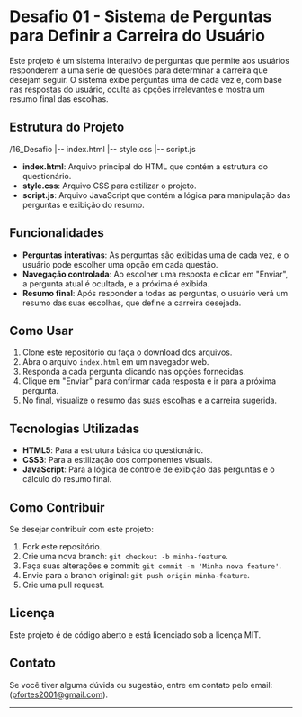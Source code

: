 
# Desafio 01 - Sistema de Perguntas para Definir a Carreira do Usuário

Este projeto é um sistema interativo de perguntas que permite aos usuários responderem a uma série de questões para determinar a carreira que desejam seguir. O sistema exibe perguntas uma de cada vez e, com base nas respostas do usuário, oculta as opções irrelevantes e mostra um resumo final das escolhas.

## Estrutura do Projeto

/16_Desafio
|-- index.html
|-- style.css
|-- script.js


- **index.html**: Arquivo principal do HTML que contém a estrutura do questionário.
- **style.css**: Arquivo CSS para estilizar o projeto.
- **script.js**: Arquivo JavaScript que contém a lógica para manipulação das perguntas e exibição do resumo.

## Funcionalidades

- **Perguntas interativas**: As perguntas são exibidas uma de cada vez, e o usuário pode escolher uma opção em cada questão.
- **Navegação controlada**: Ao escolher uma resposta e clicar em "Enviar", a pergunta atual é ocultada, e a próxima é exibida.
- **Resumo final**: Após responder a todas as perguntas, o usuário verá um resumo das suas escolhas, que define a carreira desejada.

## Como Usar

1. Clone este repositório ou faça o download dos arquivos.
2. Abra o arquivo `index.html` em um navegador web.
3. Responda a cada pergunta clicando nas opções fornecidas.
4. Clique em "Enviar" para confirmar cada resposta e ir para a próxima pergunta.
5. No final, visualize o resumo das suas escolhas e a carreira sugerida.

## Tecnologias Utilizadas

- **HTML5**: Para a estrutura básica do questionário.
- **CSS3**: Para a estilização dos componentes visuais.
- **JavaScript**: Para a lógica de controle de exibição das perguntas e o cálculo do resumo final.

## Como Contribuir

Se desejar contribuir com este projeto:

1. Fork este repositório.
2. Crie uma nova branch: `git checkout -b minha-feature`.
3. Faça suas alterações e commit: `git commit -m 'Minha nova feature'`.
4. Envie para a branch original: `git push origin minha-feature`.
5. Crie uma pull request.

## Licença

Este projeto é de código aberto e está licenciado sob a licença MIT.

## Contato

Se você tiver alguma dúvida ou sugestão, entre em contato pelo email: (pfortes2001@gmail.com).

---
